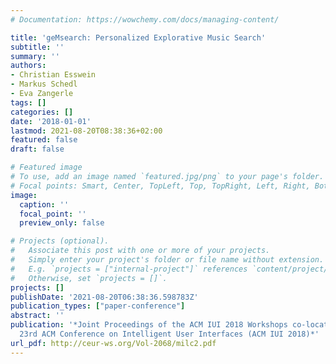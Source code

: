 ```yaml
---
# Documentation: https://wowchemy.com/docs/managing-content/

title: 'geMsearch: Personalized Explorative Music Search'
subtitle: ''
summary: ''
authors:
- Christian Esswein
- Markus Schedl
- Eva Zangerle
tags: []
categories: []
date: '2018-01-01'
lastmod: 2021-08-20T08:38:36+02:00
featured: false
draft: false

# Featured image
# To use, add an image named `featured.jpg/png` to your page's folder.
# Focal points: Smart, Center, TopLeft, Top, TopRight, Left, Right, BottomLeft, Bottom, BottomRight.
image:
  caption: ''
  focal_point: ''
  preview_only: false

# Projects (optional).
#   Associate this post with one or more of your projects.
#   Simply enter your project's folder or file name without extension.
#   E.g. `projects = ["internal-project"]` references `content/project/deep-learning/index.md`.
#   Otherwise, set `projects = []`.
projects: []
publishDate: '2021-08-20T06:38:36.598783Z'
publication_types: ["paper-conference"]
abstract: ''
publication: '*Joint Proceedings of the ACM IUI 2018 Workshops co-located with the
  23rd ACM Conference on Intelligent User Interfaces (ACM IUI 2018)*'
url_pdf: http://ceur-ws.org/Vol-2068/milc2.pdf
---
```

